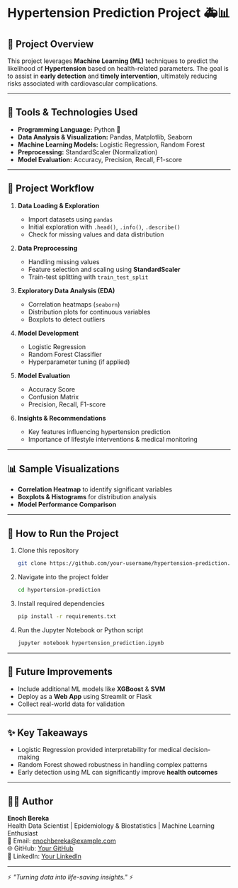 # Hypertension Prediction Project 🚑📊

## 📌 Project Overview
This project leverages **Machine Learning (ML)** techniques to predict the likelihood of **Hypertension** based on health-related parameters. The goal is to assist in **early detection** and **timely intervention**, ultimately reducing risks associated with cardiovascular complications.

---

## 🧰 Tools & Technologies Used
- **Programming Language:** Python 🐍  
- **Data Analysis & Visualization:** Pandas, Matplotlib, Seaborn  
- **Machine Learning Models:** Logistic Regression, Random Forest  
- **Preprocessing:** StandardScaler (Normalization)  
- **Model Evaluation:** Accuracy, Precision, Recall, F1-score  

---

## 📂 Project Workflow
1. **Data Loading & Exploration**
   - Import datasets using `pandas`
   - Initial exploration with `.head()`, `.info()`, `.describe()`
   - Check for missing values and data distribution

2. **Data Preprocessing**
   - Handling missing values  
   - Feature selection and scaling using **StandardScaler**  
   - Train-test splitting with `train_test_split`  

3. **Exploratory Data Analysis (EDA)**
   - Correlation heatmaps (`seaborn`)  
   - Distribution plots for continuous variables  
   - Boxplots to detect outliers  

4. **Model Development**
   - Logistic Regression  
   - Random Forest Classifier  
   - Hyperparameter tuning (if applied)  

5. **Model Evaluation**
   - Accuracy Score  
   - Confusion Matrix  
   - Precision, Recall, F1-score  

6. **Insights & Recommendations**
   - Key features influencing hypertension prediction  
   - Importance of lifestyle interventions & medical monitoring  

---

## 📊 Sample Visualizations
- **Correlation Heatmap** to identify significant variables  
- **Boxplots & Histograms** for distribution analysis  
- **Model Performance Comparison**  

---

## 🚀 How to Run the Project
1. Clone this repository  
   ```bash
   git clone https://github.com/your-username/hypertension-prediction.git
   ```

2. Navigate into the project folder  
   ```bash
   cd hypertension-prediction
   ```

3. Install required dependencies  
   ```bash
   pip install -r requirements.txt
   ```

4. Run the Jupyter Notebook or Python script  
   ```bash
   jupyter notebook hypertension_prediction.ipynb
   ```

---

## 📌 Future Improvements
- Include additional ML models like **XGBoost** & **SVM**  
- Deploy as a **Web App** using Streamlit or Flask  
- Collect real-world data for validation  

---

## ✨ Key Takeaways
- Logistic Regression provided interpretability for medical decision-making  
- Random Forest showed robustness in handling complex patterns  
- Early detection using ML can significantly improve **health outcomes**  

---

## 👨‍💻 Author
**Enoch Bereka**  
Health Data Scientist | Epidemiology & Biostatistics | Machine Learning Enthusiast  
📧 Email: enochbereka@example.com  
🌐 GitHub: [Your GitHub](https://github.com/your-username)  
🔗 LinkedIn: [Your LinkedIn](https://linkedin.com/in/your-linkedin)

---

⚡ *"Turning data into life-saving insights."* ⚡
